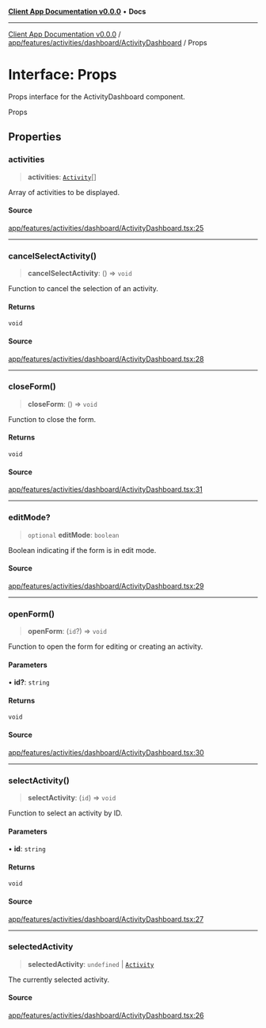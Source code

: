 [**Client App Documentation v0.0.0**](../../../../../../README.md) • **Docs**

***

[Client App Documentation v0.0.0](../../../../../../README.md) / [app/features/activities/dashboard/ActivityDashboard](../README.md) / Props

# Interface: Props

Props interface for the ActivityDashboard component.

 Props

## Properties

### activities

> **activities**: [`Activity`](../../../../../models/activity/interfaces/Activity.md)[]

Array of activities to be displayed.

#### Source

[app/features/activities/dashboard/ActivityDashboard.tsx:25](https://github.com/jimmykurian/Reactivities/blob/121f957c5dd0f42591c8ed9ce52818607ca097fb/client-app/src/app/features/activities/dashboard/ActivityDashboard.tsx#L25)

***

### cancelSelectActivity()

> **cancelSelectActivity**: () => `void`

Function to cancel the selection of an activity.

#### Returns

`void`

#### Source

[app/features/activities/dashboard/ActivityDashboard.tsx:28](https://github.com/jimmykurian/Reactivities/blob/121f957c5dd0f42591c8ed9ce52818607ca097fb/client-app/src/app/features/activities/dashboard/ActivityDashboard.tsx#L28)

***

### closeForm()

> **closeForm**: () => `void`

Function to close the form.

#### Returns

`void`

#### Source

[app/features/activities/dashboard/ActivityDashboard.tsx:31](https://github.com/jimmykurian/Reactivities/blob/121f957c5dd0f42591c8ed9ce52818607ca097fb/client-app/src/app/features/activities/dashboard/ActivityDashboard.tsx#L31)

***

### editMode?

> `optional` **editMode**: `boolean`

Boolean indicating if the form is in edit mode.

#### Source

[app/features/activities/dashboard/ActivityDashboard.tsx:29](https://github.com/jimmykurian/Reactivities/blob/121f957c5dd0f42591c8ed9ce52818607ca097fb/client-app/src/app/features/activities/dashboard/ActivityDashboard.tsx#L29)

***

### openForm()

> **openForm**: (`id`?) => `void`

Function to open the form for editing or creating an activity.

#### Parameters

• **id?**: `string`

#### Returns

`void`

#### Source

[app/features/activities/dashboard/ActivityDashboard.tsx:30](https://github.com/jimmykurian/Reactivities/blob/121f957c5dd0f42591c8ed9ce52818607ca097fb/client-app/src/app/features/activities/dashboard/ActivityDashboard.tsx#L30)

***

### selectActivity()

> **selectActivity**: (`id`) => `void`

Function to select an activity by ID.

#### Parameters

• **id**: `string`

#### Returns

`void`

#### Source

[app/features/activities/dashboard/ActivityDashboard.tsx:27](https://github.com/jimmykurian/Reactivities/blob/121f957c5dd0f42591c8ed9ce52818607ca097fb/client-app/src/app/features/activities/dashboard/ActivityDashboard.tsx#L27)

***

### selectedActivity

> **selectedActivity**: `undefined` \| [`Activity`](../../../../../models/activity/interfaces/Activity.md)

The currently selected activity.

#### Source

[app/features/activities/dashboard/ActivityDashboard.tsx:26](https://github.com/jimmykurian/Reactivities/blob/121f957c5dd0f42591c8ed9ce52818607ca097fb/client-app/src/app/features/activities/dashboard/ActivityDashboard.tsx#L26)
